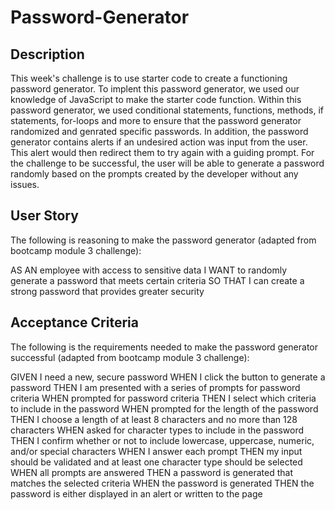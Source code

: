 # Password-Generator

## Description
This week's challenge is to use starter code to create a functioning password generator. To implent this password generator, we used our knowledge of JavaScript to make the starter code function. Within this password generator, we used conditional statements, functions, methods, if statements, for-loops and more to ensure that the password generator randomized and genrated specific passwords. In addition, the password generator contains alerts if an undesired action was input from the user. This alert would then redirect them to try again with a guiding prompt. For the challenge to be successful, the user will be able to generate a password randomly based on the prompts created by the developer without any issues.

## User Story
The following is reasoning to make the password generator (adapted from bootcamp module 3 challenge):

AS AN employee with access to sensitive data
I WANT to randomly generate a password that meets certain criteria
SO THAT I can create a strong password that provides greater security

## Acceptance Criteria
The following is the requirements needed to make the password generator successful (adapted from bootcamp module 3 challenge):

GIVEN I need a new, secure password
WHEN I click the button to generate a password
THEN I am presented with a series of prompts for password criteria
WHEN prompted for password criteria
THEN I select which criteria to include in the password
WHEN prompted for the length of the password
THEN I choose a length of at least 8 characters and no more than 128 characters
WHEN asked for character types to include in the password
THEN I confirm whether or not to include lowercase, uppercase, numeric, and/or special characters
WHEN I answer each prompt
THEN my input should be validated and at least one character type should be selected
WHEN all prompts are answered
THEN a password is generated that matches the selected criteria
WHEN the password is generated
THEN the password is either displayed in an alert or written to the page


